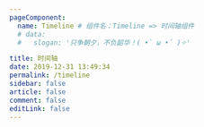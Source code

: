 ```yaml
---
pageComponent:
  name: Timeline # 组件名：Timeline => 时间轴组件
  # data:
  #   slogan: '只争朝夕，不负韶华！( •̀ ω •́ )✧'

title: 时间轴
date: 2019-12-31 13:49:34
permalink: /timeline
sidebar: false
article: false
comment: false
editLink: false
---
```

